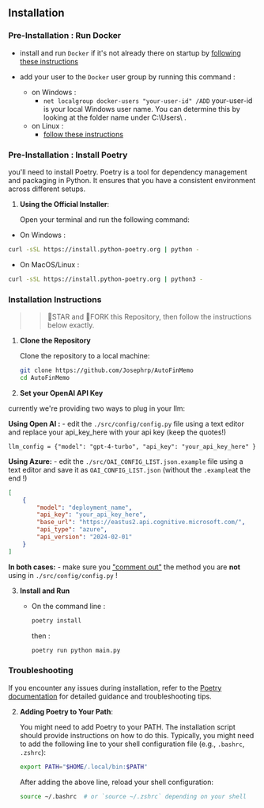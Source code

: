 ## Installation


### Pre-Installation : Run Docker

- install and run `Docker` if it's not already there on startup by [following these instructions](https://docs.docker.com/engine/install/)

- add your user to the `Docker` user group by running this command :
  - on Windows : 
    - `net localgroup docker-users "your-user-id" /ADD`
      your-user-id is your local Windows user name. You can determine this by looking at the folder name under C:\Users\ .
  - on Linux : 
    - [follow these instructions](https://docs.docker.com/engine/install/linux-postinstall/)

### Pre-Installation : Install Poetry

you'll need to install Poetry. Poetry is a tool for dependency management and packaging in Python. It ensures that you have a consistent environment across different setups.


1. **Using the Official Installer**:

   Open your terminal and run the following command:

  - On Windows : 

   ```bash
   curl -sSL https://install.python-poetry.org | python -
   ```

  - On MacOS/Linux : 

   ```bash
   curl -sSL https://install.python-poetry.org | python3 - 
   ```


### Installation Instructions

>> 🌟STAR and 🍴FORK this Repository, then follow the instructions below exactly.

1. **Clone the Repository**

   Clone the repository to a local machine:

   ```sh
   git clone https://github.com/Josephrp/AutoFinMemo
   cd AutoFinMemo
   ```

2. **Set your OpenAI API Key**

currently we're providing two ways to plug in your llm:

**Using Open AI :**
    - edit the `./src/config/config.py` file using a text editor and replace your api_key_here with your api key (keep the quotes!)

`llm_config = {"model": "gpt-4-turbo", "api_key": "your_api_key_here" }`

**Using Azure:**
    - edit the `./src/OAI_CONFIG_LIST.json.example` file using a text editor and save it as `OAI_CONFIG_LIST.json` (without the `.example`at the end !)

```json
[
    {
        "model": "deployment_name",
        "api_key": "your_api_key_here",
        "base_url": "https://eastus2.api.cognitive.microsoft.com/",
        "api_type": "azure",
        "api_version": "2024-02-01"
    }
]
```

**In both cases:**
    - make sure you ["comment out"](https://www.datacamp.com/tutorial/python-block-comment) the method you are **not** using in `./src/config/config.py` !

3. **Install and Run**

   - On the command line :

      ```sh
      poetry install
      ```

      then :

      ```sh
      poetry run python main.py
      ```


### Troubleshooting

If you encounter any issues during installation, refer to the [Poetry documentation](https://python-poetry.org/docs/#installation) for detailed guidance and troubleshooting tips.

2. **Adding Poetry to Your Path**:

   You might need to add Poetry to your PATH. The installation script should provide instructions on how to do this. Typically, you might need to add the following line to your shell configuration file (e.g., `.bashrc`, `.zshrc`):

   ```bash
   export PATH="$HOME/.local/bin:$PATH"
   ```

   After adding the above line, reload your shell configuration:

   ```bash
   source ~/.bashrc  # or `source ~/.zshrc` depending on your shell
   ```
